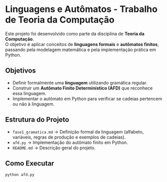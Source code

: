 # Linguagens e Autômatos - Trabalho de Teoria da Computação

Este projeto foi desenvolvido como parte da disciplina de **Teoria da Computação**.  
O objetivo é aplicar conceitos de **linguagens formais** e **autômatos finitos**, passando pela modelagem matemática e pela implementação prática em Python.

## Objetivos
- Definir formalmente uma **linguagem** utilizando gramática regular.
- Construir um **Autômato Finito Determinístico (AFD)** que reconhece essa linguagem.
- Implementar o autômato em Python para verificar se cadeias pertencem ou não à linguagem.

## Estrutura do Projeto
- `fase1_gramatica.md` → Definição formal da linguagem (alfabeto, variáveis, regras de produção e exemplos de cadeias).
- `afd.py` → Implementação do autômato finito em Python.
- `README.md` → Descrição geral do projeto.

## Como Executar
```bash
python afd.py
